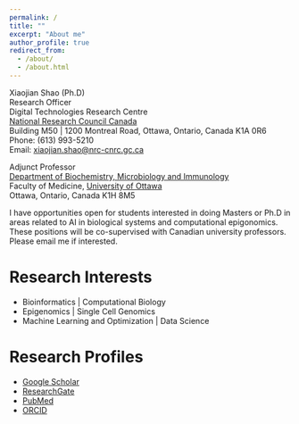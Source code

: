 ```yaml
---
permalink: /
title: ""
excerpt: "About me"
author_profile: true
redirect_from: 
  - /about/
  - /about.html
---
```

Xiaojian Shao (Ph.D)\
Research Officer\
Digital Technologies Research Centre\
[National Research Council Canada](https://nrc.canada.ca/en)\
Building M50 | 1200 Montreal Road, Ottawa, Ontario, Canada K1A 0R6\
Phone: (613) 993-5210\
Email: xiaojian.shao@nrc-cnrc.gc.ca

Adjunct Professor\
[Department of Biochemistry, Microbiology and Immunology](https://www2.uottawa.ca/faculty-medicine/biochemistry-microbiology-immunology)\
Faculty of Medicine, [University of Ottawa](https://www2.uottawa.ca/en)\
Ottawa, Ontario, Canada K1H 8M5

I have opportunities open for students interested in doing Masters or Ph.D in areas related to AI in biological systems and computational epigonomics. These positions will be co-supervised with Canadian university professors. Please email me if interested.

Research Interests
======
* Bioinformatics \| Computational Biology
* Epigenomics \| Single Cell Genomics
* Machine Learning and Optimization \| Data Science

Research Profiles
======
* [Google Scholar](https://scholar.google.com/citations?user=mTRD58wAAAAJ&hl=en)
* [ResearchGate](https://www.researchgate.net/profile/Xiaojian-Shao)
* [PubMed](https://pubmed.ncbi.nlm.nih.gov/?term=xiaojian%20shao)
* [ORCID](https://orcid.org/0000-0002-3044-621X)

